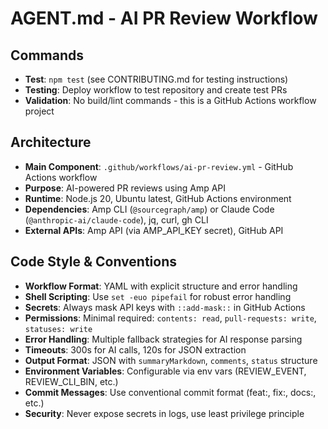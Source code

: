 # AGENT.md - AI PR Review Workflow

## Commands
- **Test**: `npm test` (see CONTRIBUTING.md for testing instructions)
- **Testing**: Deploy workflow to test repository and create test PRs
- **Validation**: No build/lint commands - this is a GitHub Actions workflow project

## Architecture
- **Main Component**: `.github/workflows/ai-pr-review.yml` - GitHub Actions workflow
- **Purpose**: AI-powered PR reviews using Amp API
- **Runtime**: Node.js 20, Ubuntu latest, GitHub Actions environment
- **Dependencies**: Amp CLI (`@sourcegraph/amp`) or Claude Code (`@anthropic-ai/claude-code`), jq, curl, gh CLI
- **External APIs**: Amp API (via AMP_API_KEY secret), GitHub API

## Code Style & Conventions
- **Workflow Format**: YAML with explicit structure and error handling
- **Shell Scripting**: Use `set -euo pipefail` for robust error handling
- **Secrets**: Always mask API keys with `::add-mask::` in GitHub Actions
- **Permissions**: Minimal required: `contents: read`, `pull-requests: write`, `statuses: write`
- **Error Handling**: Multiple fallback strategies for AI response parsing
- **Timeouts**: 300s for AI calls, 120s for JSON extraction
- **Output Format**: JSON with `summaryMarkdown`, `comments`, `status` structure
- **Environment Variables**: Configurable via env vars (REVIEW_EVENT, REVIEW_CLI_BIN, etc.)
- **Commit Messages**: Use conventional commit format (feat:, fix:, docs:, etc.)
- **Security**: Never expose secrets in logs, use least privilege principle
